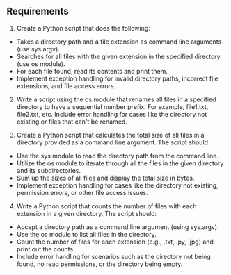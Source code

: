 ## Requirements
<ol>
<li>Create a Python script that does the following:</li>
</ol>
<ul>
<li>Takes a directory path and a file extension as command line arguments (use sys.argv).</li>
<li>Searches for all files with the given extension in the specified directory (use os module).</li>
<li>For each file found, read its contents and print them.</li>
<li>Implement exception handling for invalid directory paths, incorrect file extensions, and file access errors.</li>
</ul>
<ol start="2">
<li>
<p>Write a script using the os module that renames all files in a specified directory to have a sequential number prefix. For example, file1.txt, file2.txt, etc. Include error handling for cases like the directory not existing or files that can't be renamed.</p>
</li>
<li>
<p>Create a Python script that calculates the total size of all files in a directory provided as a command line argument. The script should:</p>
</li>
</ol>
<ul>
<li>Use the sys module to read the directory path from the command line.</li>
<li>Utilize the os module to iterate through all the files in the given directory and its subdirectories.</li>
<li>Sum up the sizes of all files and display the total size in bytes.</li>
<li>Implement exception handling for cases like the directory not existing, permission errors, or other file access issues.</li>
</ul>
<ol start="4">
<li>Write a Python script that counts the number of files with each extension in a given directory. The script should:</li>
</ol>
<ul>
<li>Accept a directory path as a command line argument (using sys.argv).</li>
<li>Use the os module to list all files in the directory.</li>
<li>Count the number of files for each extension (e.g., .txt, .py, .jpg) and print out the counts.</li>
<li>Include error handling for scenarios such as the directory not being found, no read permissions, or the directory being empty.</li>
</ul>

